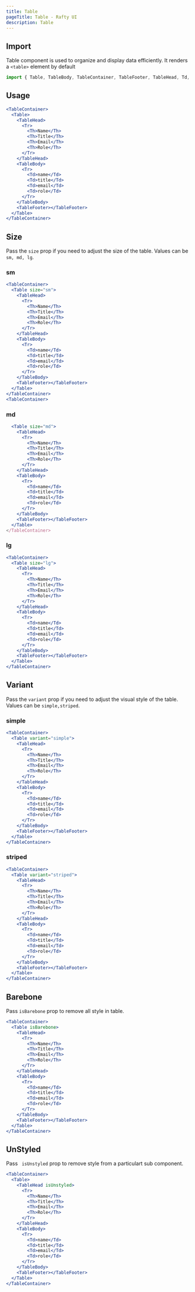 ```yaml
---
title: Table
pageTitle: Table - Rafty UI
description: Table
---
```


## Import

Table component is used to organize and display data efficiently. It renders a `<table>` element by default

```jsx
import { Table, TableBody, TableContainer, TableFooter, TableHead, Td, Th, Tr } from "@rafty/ui";
```

## Usage

```jsx
<TableContainer>
  <Table>
    <TableHead>
      <Tr>
        <Th>Name</Th>
        <Th>Title</Th>
        <Th>Email</Th>
        <Th>Role</Th>
      </Tr>
    </TableHead>
    <TableBody>
      <Tr>
        <Td>name</Td>
        <Td>title</Td>
        <Td>email</Td>
        <Td>role</Td>
      </Tr>
    </TableBody>
    <TableFooter></TableFooter>
  </Table>
</TableContainer>
```

## Size

Pass the `size` prop if you need to adjust the size of the table. Values can be `sm, md, lg`.

### sm

```jsx
<TableContainer>
  <Table size="sm">
    <TableHead>
      <Tr>
        <Th>Name</Th>
        <Th>Title</Th>
        <Th>Email</Th>
        <Th>Role</Th>
      </Tr>
    </TableHead>
    <TableBody>
      <Tr>
        <Td>name</Td>
        <Td>title</Td>
        <Td>email</Td>
        <Td>role</Td>
      </Tr>
    </TableBody>
    <TableFooter></TableFooter>
  </Table>
</TableContainer>
<TableContainer>
```

### md

```jsx
  <Table size="md">
    <TableHead>
      <Tr>
        <Th>Name</Th>
        <Th>Title</Th>
        <Th>Email</Th>
        <Th>Role</Th>
      </Tr>
    </TableHead>
    <TableBody>
      <Tr>
        <Td>name</Td>
        <Td>title</Td>
        <Td>email</Td>
        <Td>role</Td>
      </Tr>
    </TableBody>
    <TableFooter></TableFooter>
  </Table>
</TableContainer>
```

### lg

```jsx
<TableContainer>
  <Table size="lg">
    <TableHead>
      <Tr>
        <Th>Name</Th>
        <Th>Title</Th>
        <Th>Email</Th>
        <Th>Role</Th>
      </Tr>
    </TableHead>
    <TableBody>
      <Tr>
        <Td>name</Td>
        <Td>title</Td>
        <Td>email</Td>
        <Td>role</Td>
      </Tr>
    </TableBody>
    <TableFooter></TableFooter>
  </Table>
</TableContainer>
```

## Variant

Pass the `variant` prop if you need to adjust the visual style of the table. Values can be `simple,striped`.

### simple

```jsx
<TableContainer>
  <Table variant="simple">
    <TableHead>
      <Tr>
        <Th>Name</Th>
        <Th>Title</Th>
        <Th>Email</Th>
        <Th>Role</Th>
      </Tr>
    </TableHead>
    <TableBody>
      <Tr>
        <Td>name</Td>
        <Td>title</Td>
        <Td>email</Td>
        <Td>role</Td>
      </Tr>
    </TableBody>
    <TableFooter></TableFooter>
  </Table>
</TableContainer>
```

### striped

```jsx
<TableContainer>
  <Table variant="striped">
    <TableHead>
      <Tr>
        <Th>Name</Th>
        <Th>Title</Th>
        <Th>Email</Th>
        <Th>Role</Th>
      </Tr>
    </TableHead>
    <TableBody>
      <Tr>
        <Td>name</Td>
        <Td>title</Td>
        <Td>email</Td>
        <Td>role</Td>
      </Tr>
    </TableBody>
    <TableFooter></TableFooter>
  </Table>
</TableContainer>
```

## Barebone

Pass `isBarebone` prop to remove all style in table.

```jsx
<TableContainer>
  <Table isBarebone>
    <TableHead>
      <Tr>
        <Th>Name</Th>
        <Th>Title</Th>
        <Th>Email</Th>
        <Th>Role</Th>
      </Tr>
    </TableHead>
    <TableBody>
      <Tr>
        <Td>name</Td>
        <Td>title</Td>
        <Td>email</Td>
        <Td>role</Td>
      </Tr>
    </TableBody>
    <TableFooter></TableFooter>
  </Table>
</TableContainer>
```

## UnStyled

Pass ` isUnstyled` prop to remove style from a particulart sub component.

```jsx
<TableContainer>
  <Table>
    <TableHead isUnstyled>
      <Tr>
        <Th>Name</Th>
        <Th>Title</Th>
        <Th>Email</Th>
        <Th>Role</Th>
      </Tr>
    </TableHead>
    <TableBody>
      <Tr>
        <Td>name</Td>
        <Td>title</Td>
        <Td>email</Td>
        <Td>role</Td>
      </Tr>
    </TableBody>
    <TableFooter></TableFooter>
  </Table>
</TableContainer>
```
